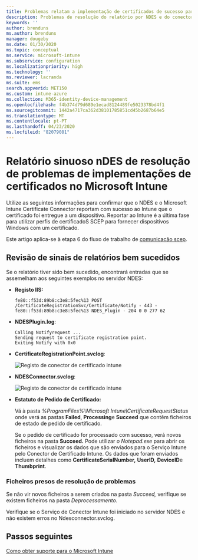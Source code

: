 ```yaml
---
title: Problemas relatam a implementação de certificados de sucesso para dispositivos quando utilizar o SCEP com a Microsoft Intune [ Microsoft Docs
description: Problemas de resolução do relatório por NDES e do conector ao Intune sobre uma implementação bem sucedida de certificados que foram provisionados com perfis de certificadoS SCEP.
keywords: ''
author: brenduns
ms.author: brenduns
manager: dougeby
ms.date: 01/30/2020
ms.topic: conceptual
ms.service: microsoft-intune
ms.subservice: configuration
ms.localizationpriority: high
ms.technology: ''
ms.reviewer: lacranda
ms.suite: ems
search.appverid: MET150
ms.custom: intune-azure
ms.collection: M365-identity-device-management
ms.openlocfilehash: f4b374d79d689e1ecad8124489fe5023378bd4f1
ms.sourcegitcommit: 1442a4717ca362d38101785851cd45b2687b64e5
ms.translationtype: MT
ms.contentlocale: pt-PT
ms.lasthandoff: 04/23/2020
ms.locfileid: "82079081"
---
```

# <a name="troubleshoot-ndes-reporting-of-certificate-deployments-in-microsoft-intune"></a>Relatório sinuoso nDES de resolução de problemas de implementações de certificados no Microsoft Intune

Utilize as seguintes informações para confirmar que o NDES e o Microsoft Intune Certificate Connector reportam com sucesso ao Intune que o certificado foi entregue a um dispositivo. Reportar ao Intune é a última fase para utilizar perfis de certificadoS SCEP para fornecer dispositivos Windows com um certificado.

Este artigo aplica-se à etapa 6 do fluxo de trabalho de [comunicação scep](troubleshoot-scep-certificate-profiles.md).

## <a name="review-for-signs-of-successful-reporting"></a>Revisão de sinais de relatórios bem sucedidos

Se o relatório tiver sido bem sucedido, encontrará entradas que se assemelham aos seguintes exemplos no servidor NDES:

- **Registo IIS:**

  `fe80::f53d:89b8:c3e8:5fec%13 POST /CertificateRegistrationSvc/Certificate/Notify - 443 - fe80::f53d:89b8:c3e8:5fec%13 NDES_Plugin - 204 0 0 277 62`

- **NDESPlugin.log**:

  ```
  Calling Notifyrequest ...
  Sending request to certificate registration point.
  Exiting Notify with 0x0
  ```

- **CertificateRegistrationPoint.svclog**:

  ![Registo de conector de certificado intune](../protect/media/troubleshoot-scep-certificate-reporting/certificate-registration-point-log.png)

- **NDESConnector.svclog**:

  ![Registo de conector de certificado intune](../protect/media/troubleshoot-scep-certificate-reporting/ndesconnector-log.png)

- **Estatuto de Pedido de Certificado:**

  Vá à pasta *%ProgramFiles%\Microsoft Intune\CertificateRequestStatus* onde verá as pastas **Failed**, **Processing**e **Succeed** que contêm ficheiros de estado de pedido de certificado.

  Se o pedido de certificado for processado com sucesso, verá novos ficheiros na pasta **Succeed.** Pode utilizar *o Notepad.exe* para abrir os ficheiros e visualizar os dados que são enviados para o Serviço Intune pelo Conector de Certificado Intune. Os dados que foram enviados incluem detalhes como **CertificateSerialNumber,** **UserID,** **DeviceID**e **Thumbprint**.

### <a name="troubleshoot-stuck-files"></a>Ficheiros presos de resolução de problemas

Se não vir novos ficheiros a serem criados na pasta *Succeed,* verifique se existem ficheiros na pasta *Deprocessamento.*

Verifique se o Serviço de Conector Intune foi iniciado no servidor NDES e não existem erros no Ndesconnector.svclog.

## <a name="next-steps"></a>Passos seguintes

[Como obter suporte para o Microsoft Intune](../fundamentals/get-support.md)
